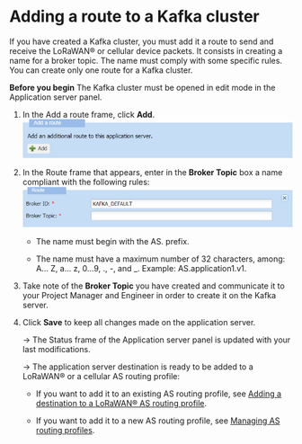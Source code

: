 # Adding a route to a Kafka cluster

If you have created a Kafka cluster, you must add it a route to send and
receive the LoRaWAN® or cellular device packets. It consists in creating
a name for a broker topic. The name must comply with some specific
rules. You can create only one route for a Kafka cluster.

**Before you begin** The Kafka cluster must be opened in edit mode in
the Application server panel.

1.  In the Add a route frame, click **Add**.
    ![](../../_images/adding-a-route-to-an-http.png)

2.  In the Route frame that appears, enter in the **Broker Topic** box a
    name compliant with the following rules:
    ![](../../_images/adding-a-route-to-a-kafka.png)

    - The name must begin with the AS. prefix.

    - The name must have a maximum number of 32 characters, among: A\...
      Z, a\... z, 0\...9, ., -, and \_. Example: AS.application1.v1.

3.  Take note of the **Broker Topic** you have created and communicate
    it to your Project Manager and Engineer in order to create it on the
    Kafka server.

4.  Click **Save** to keep all changes made on the application server.

    -\> The Status frame of the Application server panel is updated with
    your last modifications.

    -\> The application server destination is ready to be added to a
    LoRaWAN® or a cellular AS routing profile:

    - If you want to add it to an existing AS routing profile, see
      [Adding a destination to a LoRaWAN® AS routing
      profile](../manage-as-routing-profiles/add-destination-to-lorawan-as-routing-profile).

    - If you want to add it to a new AS routing profile, see [Managing
      AS routing profiles](../manage-as-routing-profiles/index).

